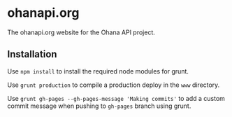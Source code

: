 ohanapi.org
===========

The ohanapi.org website for the Ohana API project.

## Installation

  Use `npm install` to install the required node modules for grunt.

  Use `grunt production` to compile a production deploy in the `www` directory.

  Use `grunt gh-pages --gh-pages-message 'Making commits'` to add a custom commit message when pushing to `gh-pages` branch using grunt.
